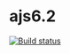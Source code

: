 # ajs6.2
[![Build status](https://ci.appveyor.com/api/projects/status/witxmag10x7ovwcu?svg=true)](https://ci.appveyor.com/project/Kittennik65959/ajs6-2)

